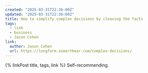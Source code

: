 ```yaml
---
created: "2025-03-31T22:36:00Z"
updated: "2025-03-31T22:36:00Z"
title: How to simplify complex decisions by cleaving the facts
tags:
  - link
  - business
  - Jason Cohen
link:
  author: Jason Cohen
  url: https://longform.asmartbear.com/complex-decisions/
---
```


{% linkPost title, tags, link %} Self-recommending.
